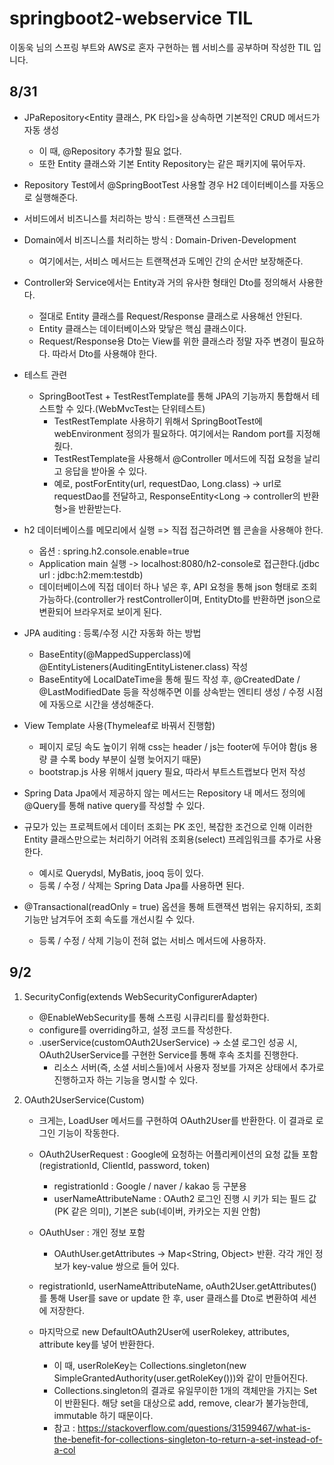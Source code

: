 # springboot2-webservice TIL

이동욱 님의 스프링 부트와 AWS로 혼자 구현하는 웹 서비스를 공부하며 작성한 TIL 입니다.  

## 8/31
- JPaRepository<Entity 클래스, PK 타입>을 상속하면 기본적인 CRUD 메서드가 자동 생성
  - 이 때, @Repository 추가할 필요 없다. 
  - 또한 Entity 클래스와 기본 Entity Repository는 같은 패키지에 묶어두자.
  
- Repository Test에서 @SpringBootTest 사용할 경우 H2 데이터베이스를 자동으로 실행해준다.

- 서비드에서 비즈니스를 처리하는 방식 : 트랜잭션 스크립트
- Domain에서 비즈니스를 처리하는 방식 : Domain-Driven-Development
  - 여기에서는, 서비스 메서드는 트랜잭션과 도메인 간의 순서만 보장해준다. 
  
- Controller와 Service에서는 Entity과 거의 유사한 형태인 Dto를 정의해서 사용한다.
  - 절대로 Entity 클래스를 Request/Response 클래스로 사용해선 안된다.
  - Entity 클래스는 데이터베이스와 맞닿은 핵심 클래스이다.
  - Request/Response용 Dto는 View를 위한 클래스라 정말 자주 변경이 필요하다. 따라서 Dto를 사용해야 한다.
  
- 테스트 관련
  - SpringBootTest + TestRestTemplate를 통해 JPA의 기능까지 통합해서 테스트할 수 있다.(WebMvcTest는 단위테스트)
    - TestRestTemplate 사용하기 위해서 SpringBootTest에 webEnvironment 정의가 필요하다. 여기에서는 Random port를 지정해줬다.
    - TestRestTemplate을 사용해서 @Controller 메서드에 직접 요청을 날리고 응답을 받아올 수 있다.
    - 예로, postForEntity(url, requestDao, Long.class) -> url로 requestDao를 전달하고, ResponseEntity<Long -> controller의 반환형>을 반환받는다.
    
- h2 데이터베이스를 메모리에서 실행 => 직접 접근하려면 웹 콘솔을 사용해야 한다.
  - 옵션 : spring.h2.console.enable=true
  - Application main 실행 -> localhost:8080/h2-console로 접근한다.(jdbc url : jdbc:h2:mem:testdb)
  - 데이터베이스에 직접 데이터 하나 넣은 후, API 요청을 통해 json 형태로 조회 가능하다.(controller가 restController이며, EntityDto를 반환하면 json으로 변환되어 브라우저로 보이게 된다.

- JPA auditing : 등록/수정 시간 자동화 하는 방법
  - BaseEntity(@MappedSupperclass)에 @EntityListeners(AuditingEntityListener.class) 작성
  - BaseEntity에 LocalDateTime을 통해 필드 작성 후, @CreatedDate / @LastModifiedDate 등을 작성해주면 이를 상속받는 엔티티 생성 / 수정 시점에 자동으로 시간을 생성해준다.
  
  
- View Template 사용(Thymeleaf로 바꿔서 진행함)
  - 페이지 로딩 속도 높이기 위해 css는 header / js는 footer에 두어야 함(js 용량 클 수록 body 부분이 실행 늦어지기 때문)
  - bootstrap.js 사용 위해서 jquery 필요, 따라서 부트스트랩보다 먼저 작성
  
- Spring Data Jpa에서 제공하지 않는 메서드는 Repository 내 메서드 정의에 @Query를 통해 native query를 작성할 수 있다.
- 규모가 있는 프로젝트에서 데이터 조회는 PK 조인, 복잡한 조건으로 인해 이러한 Entity 클래스만으로는 처리하기 어려워 조회용(select) 프레임워크를 추가로 사용한다.
  - 예시로 Querydsl, MyBatis, jooq 등이 있다.
  - 등록 / 수정 / 삭제는 Spring Data Jpa를 사용하면 된다.
- @Transactional(readOnly = true) 옵션을 통해 트랜잭션 범위는 유지하되, 조회 기능만 남겨두어 조회 속도를 개선시킬 수 있다.
  - 등록 / 수정 / 삭제 기능이 전혀 없는 서비스 메서드에 사용하자.
  
  
## 9/2
  
1. SecurityConfig(extends WebSecurityConfigurerAdapter)  
  
   - @EnableWebSecurity를 통해 스프링 시큐리티를 활성화한다.
   - configure를 overriding하고, 설정 코드를 작성한다.
   - .userService(customOAuth2UserService) -> 소셜 로그인 성공 시, OAuth2UserService를 구현한 Service를 통해 후속 조치를 진행한다.
     - 리소스 서버(즉, 소셜 서비스들)에서 사용자 정보를 가져온 상태에서 추가로 진행하고자 하는 기능을 명시할 수 있다.
    
2. OAuth2UserService(Custom)
  
   - 크게는, LoadUser 메서드를 구현하여 OAuth2User를 반환한다. 이 결과로 로그인 기능이 작동한다.
  
   - OAuth2UserRequest : Google에 요청하는 어플리케이션의 요청 값들 포함(registrationId, ClientId, password, token)
     - registrationId : Google / naver / kakao 등 구분용
     - userNameAttributeName : OAuth2 로그인 진행 시 키가 되는 필드 값(PK 같은 의미), 기본은 sub(네이버, 카카오는 지원 안함)
  
   - OAuthUser : 개인 정보 포함
     - OAuthUser.getAttributes -> Map<String, Object> 반환. 각각 개인 정보가 key-value 쌍으로 들어 있다.
  
   - registrationId, userNameAttributeName, oAuth2User.getAttributes()를 통해 User를 save or update 한 후, user 클래스를 Dto로 변환하여 세션에 저장한다.
  
   - 마지막으로 new DefaultOAuth2User에 userRolekey, attributes, attribute key를 넣어 반환한다. 
     - 이 때, userRoleKey는 Collections.singleton(new SimpleGrantedAuthority(user.getRoleKey()))와 같이 만들어진다.
     - Collections.singleton의 결과로 유일무이한 1개의 객체만을 가지는 Set이 반환된다. 해당 set을 대상으로 add, remove, clear가 불가능한데, immutable 하기 때문이다.
     - 참고 : https://stackoverflow.com/questions/31599467/what-is-the-benefit-for-collections-singleton-to-return-a-set-instead-of-a-col
  
  
 
